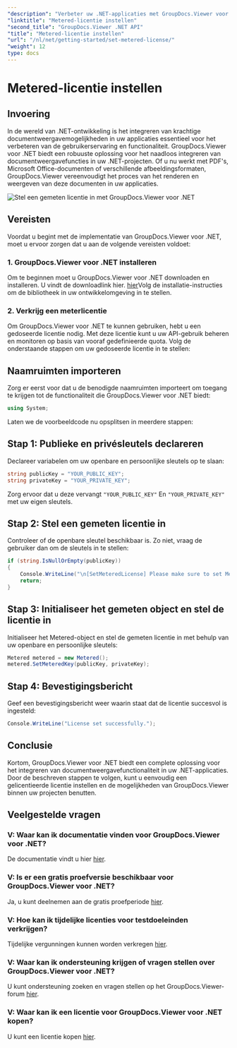 ```yaml
---
"description": "Verbeter uw .NET-applicaties met GroupDocs.Viewer voor naadloze documentweergave. Integreer eenvoudig documentweergavefuncties in uw projecten."
"linktitle": "Metered-licentie instellen"
"second_title": "GroupDocs.Viewer .NET API"
"title": "Metered-licentie instellen"
"url": "/nl/net/getting-started/set-metered-license/"
"weight": 12
type: docs
---
```

# Metered-licentie instellen

## Invoering
In de wereld van .NET-ontwikkeling is het integreren van krachtige documentweergavemogelijkheden in uw applicaties essentieel voor het verbeteren van de gebruikerservaring en functionaliteit. GroupDocs.Viewer voor .NET biedt een robuuste oplossing voor het naadloos integreren van documentweergavefuncties in uw .NET-projecten. Of u nu werkt met PDF's, Microsoft Office-documenten of verschillende afbeeldingsformaten, GroupDocs.Viewer vereenvoudigt het proces van het renderen en weergeven van deze documenten in uw applicaties.

![Stel een gemeten licentie in met GroupDocs.Viewer voor .NET](/viewer/getting-started/set-metered-license.png)

## Vereisten
Voordat u begint met de implementatie van GroupDocs.Viewer voor .NET, moet u ervoor zorgen dat u aan de volgende vereisten voldoet:
### 1. GroupDocs.Viewer voor .NET installeren
Om te beginnen moet u GroupDocs.Viewer voor .NET downloaden en installeren. U vindt de downloadlink hier. [hier](https://releases.groupdocs.com/viewer/net/)Volg de installatie-instructies om de bibliotheek in uw ontwikkelomgeving in te stellen.
### 2. Verkrijg een meterlicentie
Om GroupDocs.Viewer voor .NET te kunnen gebruiken, hebt u een gedoseerde licentie nodig. Met deze licentie kunt u uw API-gebruik beheren en monitoren op basis van vooraf gedefinieerde quota. Volg de onderstaande stappen om uw gedoseerde licentie in te stellen:

## Naamruimten importeren
Zorg er eerst voor dat u de benodigde naamruimten importeert om toegang te krijgen tot de functionaliteit die GroupDocs.Viewer voor .NET biedt:
```csharp
using System;
```

Laten we de voorbeeldcode nu opsplitsen in meerdere stappen:
## Stap 1: Publieke en privésleutels declareren
Declareer variabelen om uw openbare en persoonlijke sleutels op te slaan:
```csharp
string publicKey = "YOUR_PUBLIC_KEY";
string privateKey = "YOUR_PRIVATE_KEY";
```
Zorg ervoor dat u deze vervangt `"YOUR_PUBLIC_KEY"` En `"YOUR_PRIVATE_KEY"` met uw eigen sleutels.
## Stap 2: Stel een gemeten licentie in
Controleer of de openbare sleutel beschikbaar is. Zo niet, vraag de gebruiker dan om de sleutels in te stellen:
```csharp
if (string.IsNullOrEmpty(publicKey))
{
    Console.WriteLine("\n[SetMeteredLicense] Please make sure to set Metered keys. Learn more at https://purchase.groupdocs.com/faqs/licensing/metered.");
    return;
}
```
## Stap 3: Initialiseer het gemeten object en stel de licentie in
Initialiseer het Metered-object en stel de gemeten licentie in met behulp van uw openbare en persoonlijke sleutels:
```csharp
Metered metered = new Metered();
metered.SetMeteredKey(publicKey, privateKey);
```
## Stap 4: Bevestigingsbericht
Geef een bevestigingsbericht weer waarin staat dat de licentie succesvol is ingesteld:
```csharp
Console.WriteLine("License set successfully.");
```

## Conclusie
Kortom, GroupDocs.Viewer voor .NET biedt een complete oplossing voor het integreren van documentweergavefunctionaliteit in uw .NET-applicaties. Door de beschreven stappen te volgen, kunt u eenvoudig een gelicentieerde licentie instellen en de mogelijkheden van GroupDocs.Viewer binnen uw projecten benutten.
## Veelgestelde vragen
### V: Waar kan ik documentatie vinden voor GroupDocs.Viewer voor .NET?
De documentatie vindt u hier [hier](https://tutorials.groupdocs.com/viewer/net/).
### V: Is er een gratis proefversie beschikbaar voor GroupDocs.Viewer voor .NET?
Ja, u kunt deelnemen aan de gratis proefperiode [hier](https://releases.groupdocs.com/).
### V: Hoe kan ik tijdelijke licenties voor testdoeleinden verkrijgen?
Tijdelijke vergunningen kunnen worden verkregen [hier](https://purchase.groupdocs.com/temporary-license/).
### V: Waar kan ik ondersteuning krijgen of vragen stellen over GroupDocs.Viewer voor .NET?
U kunt ondersteuning zoeken en vragen stellen op het GroupDocs.Viewer-forum [hier](https://forum.groupdocs.com/c/viewer/9).
### V: Waar kan ik een licentie voor GroupDocs.Viewer voor .NET kopen?
U kunt een licentie kopen [hier](https://purchase.groupdocs.com/buy).